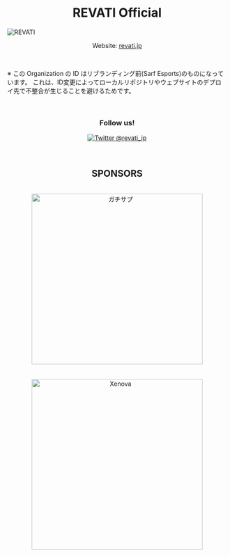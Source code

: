 <h1 align="center">REVATI Official</h1>

<img src="https://pbs.twimg.com/profile_banners/1483923792309075972/1723379677" alt="REVATI" align="center" />

<p align="center">Website: <a href="https://revati.jp" align="center">revati.jp</a></p>

<br />

※ この Organization の ID はリブランディング前(Sarf Esports)のものになっています。
これは、ID変更によってローカルリポジトリやウェブサイトのデプロイ先で不整合が生じることを避けるためです。

<br />

<h3 align="center">Follow us!</h3>

<p align="center">
<a href="https://twitter.com/revati_jp"><img src="https://img.shields.io/twitter/follow/revati_jp?label=%20%40revati_jp&style=social" alt="Twitter @revati_jp" /></a>
</p>

<br />

<h2 align="center">SPONSORS</h3>

<div align="center">
	<br />
	<a href="https://gachisup.com">
		<img src="https://revati.jp/images/logos/gachisup_oxipng.png" alt="ガチサプ" title="ガチサプ" width="392px" />
	</a>
	<br /><br /><br />
	<a href="https://xenova.shop">
		<img src="https://revati.jp/images/logos/xenova_oxipng.png" alt="Xenova" title="Xenova" width="392px" />
	</a>
</div>
